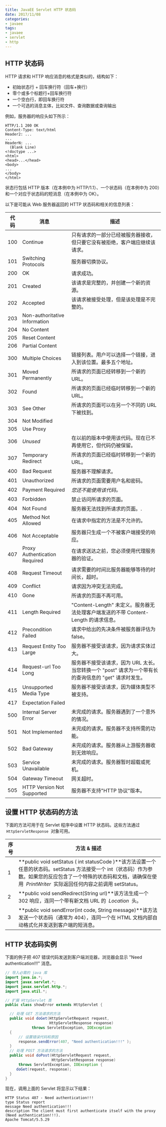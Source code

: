 ```yaml
---
title: JavaEE Servlet HTTP 状态码
date: 2017/11/08
categories:
- javaee
tags:
- javaee
- servlet
- http
---
```


## HTTP 状态码

HTTP 请求和 HTTP 响应消息的格式是类似的，结构如下：

- 初始状态行 + 回车换行符（回车+换行）
- 零个或多个标题行+回车换行符
- 一个空白行，即回车换行符
- 一个可选的消息主体，比如文件、查询数据或查询输出

例如，服务器的响应头如下所示：

```
HTTP/1.1 200 OK
Content-Type: text/html
Header2: ...
...
HeaderN: ...
  (Blank Line)
<!doctype ...>
<html>
<head>...</head>
<body>
...
</body>
</html>
```

状态行包括 HTTP 版本（在本例中为 HTTP/1.1）、一个状态码（在本例中为 200）和一个对应于状态码的短消息（在本例中为 OK）。

以下是可能从 Web 服务器返回的 HTTP 状态码和相关的信息列表：

| 代码 | 消息                          | 描述                                                                                                   |
| ---- | ----------------------------- | ------------------------------------------------------------------------------------------------------ |
| 100  | Continue                      | 只有请求的一部分已经被服务器接收，但只要它没有被拒绝，客户端应继续该请求。                             |
| 101  | Switching Protocols           | 服务器切换协议。                                                                                       |
| 200  | OK                            | 请求成功。                                                                                             |
| 201  | Created                       | 该请求是完整的，并创建一个新的资源。                                                                   |
| 202  | Accepted                      | 该请求被接受处理，但是该处理是不完整的。                                                               |
| 203  | Non-authoritative Information |                                                                                                        |
| 204  | No Content                    |                                                                                                        |
| 205  | Reset Content                 |                                                                                                        |
| 206  | Partial Content               |                                                                                                        |
| 300  | Multiple Choices              | 链接列表。用户可以选择一个链接，进入到该位置。最多五个地址。                                           |
| 301  | Moved Permanently             | 所请求的页面已经转移到一个新的 URL。                                                                   |
| 302  | Found                         | 所请求的页面已经临时转移到一个新的 URL。                                                               |
| 303  | See Other                     | 所请求的页面可以在另一个不同的 URL 下被找到。                                                          |
| 304  | Not Modified                  |                                                                                                        |
| 305  | Use Proxy                     |                                                                                                        |
| 306  | _Unused_                      | 在以前的版本中使用该代码。现在已不再使用它，但代码仍被保留。                                           |
| 307  | Temporary Redirect            | 所请求的页面已经临时转移到一个新的 URL。                                                               |
| 400  | Bad Request                   | 服务器不理解请求。                                                                                     |
| 401  | Unauthorized                  | 所请求的页面需要用户名和密码。                                                                         |
| 402  | Payment Required              | _您还不能使用该代码。_                                                                                 |
| 403  | Forbidden                     | 禁止访问所请求的页面。                                                                                 |
| 404  | Not Found                     | 服务器无法找到所请求的页面。.                                                                          |
| 405  | Method Not Allowed            | 在请求中指定的方法是不允许的。                                                                         |
| 406  | Not Acceptable                | 服务器只生成一个不被客户端接受的响应。                                                                 |
| 407  | Proxy Authentication Required | 在请求送达之前，您必须使用代理服务器的验证。                                                           |
| 408  | Request Timeout               | 请求需要的时间比服务器能够等待的时间长，超时。                                                         |
| 409  | Conflict                      | 请求因为冲突无法完成。                                                                                 |
| 410  | Gone                          | 所请求的页面不再可用。                                                                                 |
| 411  | Length Required               | "Content-Length" 未定义。服务器无法处理客户端发送的不带 Content-Length 的请求信息。                    |
| 412  | Precondition Failed           | 请求中给出的先决条件被服务器评估为 false。                                                             |
| 413  | Request Entity Too Large      | 服务器不接受该请求，因为请求实体过大。                                                                 |
| 414  | Request-url Too Long          | 服务器不接受该请求，因为 URL 太长。当您转换一个 "post" 请求为一个带有长的查询信息的 "get" 请求时发生。 |
| 415  | Unsupported Media Type        | 服务器不接受该请求，因为媒体类型不被支持。                                                             |
| 417  | Expectation Failed            |                                                                                                        |
| 500  | Internal Server Error         | 未完成的请求。服务器遇到了一个意外的情况。                                                             |
| 501  | Not Implemented               | 未完成的请求。服务器不支持所需的功能。                                                                 |
| 502  | Bad Gateway                   | 未完成的请求。服务器从上游服务器收到无效响应。                                                         |
| 503  | Service Unavailable           | 未完成的请求。服务器暂时超载或死机。                                                                   |
| 504  | Gateway Timeout               | 网关超时。                                                                                             |
| 505  | HTTP Version Not Supported    | 服务器不支持"HTTP 协议"版本。                                                                          |

## 设置 HTTP 状态码的方法

下面的方法可用于在 Servlet 程序中设置 HTTP 状态码。这些方法通过  `HttpServletResponse`  对象可用。

| 序号 | 方法 & 描述                                                                                                                                                                                                                       |
| ---- | --------------------------------------------------------------------------------------------------------------------------------------------------------------------------------------------------------------------------------- |
| 1    | **public void setStatus ( int statusCode )**该方法设置一个任意的状态码。setStatus 方法接受一个 int（状态码）作为参数。如果您的反应包含了一个特殊的状态码和文档，请确保在使用  *PrintWriter*  实际返回任何内容之前调用 setStatus。 |
| 2    | **public void sendRedirect(String url)**该方法生成一个 302 响应，连同一个带有新文档 URL 的  *Location*  头。                                                                                                                      |
| 3    | **public void sendError(int code, String message)**该方法发送一个状态码（通常为 404），连同一个在 HTML 文档内部自动格式化并发送到客户端的短消息。                                                                                 |

## HTTP 状态码实例

下面的例子把 407 错误代码发送到客户端浏览器，浏览器会显示 "Need authentication!!!" 消息。

```java
// 导入必需的 java 库
import java.io.*;
import javax.servlet.*;
import javax.servlet.http.*;
import java.util.*;

// 扩展 HttpServlet 类
public class showError extends HttpServlet {

  // 处理 GET 方法请求的方法
  public void doGet(HttpServletRequest request,
                    HttpServletResponse response)
            throws ServletException, IOException
  {
      // 设置错误代码和原因
      response.sendError(407, "Need authentication!!!" );
  }
  // 处理 POST 方法请求的方法
  public void doPost(HttpServletRequest request,
                     HttpServletResponse response)
      throws ServletException, IOException {
     doGet(request, response);
  }
}
```

现在，调用上面的 Servlet 将显示以下结果：

```
HTTP Status 407 - Need authentication!!!
type Status report
message Need authentication!!!
description The client must first authenticate itself with the proxy (Need authentication!!!).
Apache Tomcat/5.5.29
```
